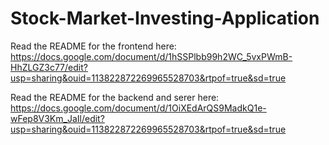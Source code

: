 # Stock-Market-Investing-Application

Read the README for the frontend here: https://docs.google.com/document/d/1hSSPlbb99h2WC_5vxPWmB-HhZLGZ3c77/edit?usp=sharing&ouid=113822872269965528703&rtpof=true&sd=true

Read the README for the backend and serer here: https://docs.google.com/document/d/1OiXEdArQS9MadkQ1e-wFep8V3Km_JaIl/edit?usp=sharing&ouid=113822872269965528703&rtpof=true&sd=true
